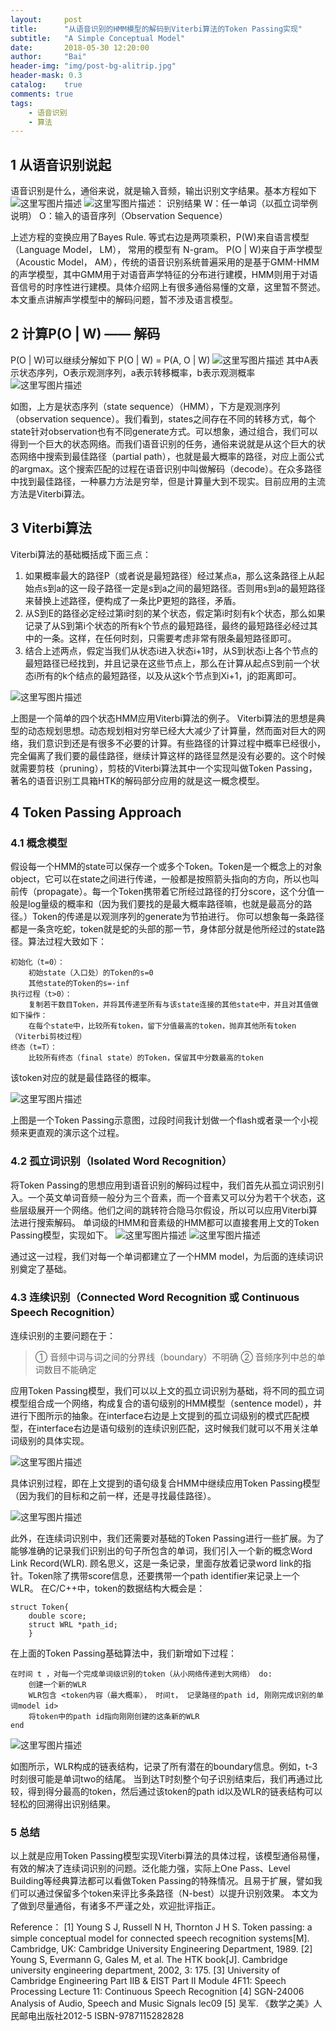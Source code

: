 ```yaml
---
layout:     post
title:      "从语音识别的HMM模型的解码到Viterbi算法的Token Passing实现"
subtitle:   "A Simple Conceptual Model"
date:       2018-05-30 12:20:00
author:     "Bai"
header-img: "img/post-bg-alitrip.jpg"
header-mask: 0.3
catalog:    true
comments: true
tags:
    - 语音识别
    - 算法
---
```


## 1 从语音识别说起
语音识别是什么，通俗来说，就是输入音频，输出识别文字结果。基本方程如下
![这里写图片描述](https://img-blog.csdn.net/20180531120643920?watermark/2/text/aHR0cHM6Ly9ibG9nLmNzZG4ubmV0L0pvc2VwaFBhaQ==/font/5a6L5L2T/fontsize/400/fill/I0JBQkFCMA==/dissolve/70)
![这里写图片描述](https://img-blog.csdn.net/20180531120707285?watermark/2/text/aHR0cHM6Ly9ibG9nLmNzZG4ubmV0L0pvc2VwaFBhaQ==/font/5a6L5L2T/fontsize/400/fill/I0JBQkFCMA==/dissolve/70)： 识别结果
 	W：任一单词（以孤立词举例说明）
 	O：输入的语音序列（Observation Sequence）
 	
上述方程的变换应用了Bayes Rule.
等式右边是两项乘积，P(W)来自语言模型（Language Model， LM）， 常用的模型有 N-gram。 P(O | W)来自于声学模型（Acoustic Model， AM），传统的语音识别系统普遍采用的是基于GMM-HMM的声学模型，其中GMM用于对语音声学特征的分布进行建模，HMM则用于对语音信号的时序性进行建模。具体介绍网上有很多通俗易懂的文章，这里暂不赘述。本文重点讲解声学模型中的解码问题，暂不涉及语言模型。


## 2 计算P(O | W) —— 解码
P(O | W)可以继续分解如下
 	P(O | W)  =  P(A, O | W) ![这里写图片描述](https://img-blog.csdn.net/20180531121459223?watermark/2/text/aHR0cHM6Ly9ibG9nLmNzZG4ubmV0L0pvc2VwaFBhaQ==/font/5a6L5L2T/fontsize/400/fill/I0JBQkFCMA==/dissolve/10)
 	其中A表示状态序列，O表示观测序列，a表示转移概率，b表示观测概率
 	![这里写图片描述](https://img-blog.csdn.net/20180531121531209?watermark/2/text/aHR0cHM6Ly9ibG9nLmNzZG4ubmV0L0pvc2VwaFBhaQ==/font/5a6L5L2T/fontsize/400/fill/I0JBQkFCMA==/dissolve/70)

如图，上方是状态序列（state sequence）（HMM），下方是观测序列（observation sequence）。我们看到，states之间存在不同的转移方式，每个state针对observation也有不同generate方式。可以想象，通过组合，我们可以得到一个巨大的状态网络。而我们语音识别的任务，通俗来说就是从这个巨大的状态网络中搜索到最佳路径（partial path），也就是最大概率的路径，对应上面公式的argmax。这个搜索匹配的过程在语音识别中叫做解码（decode）。在众多路径中找到最佳路径，一种暴力方法是穷举，但是计算量大到不现实。目前应用的主流方法是Viterbi算法。


## 3 Viterbi算法

Viterbi算法的基础概括成下面三点：
      

 1. 如果概率最大的路径P（或者说是最短路径）经过某点a，那么这条路径上从起始点s到a的这一段子路径一定是s到a之间的最短路径。否则用s到a的最短路径来替换上述路径，便构成了一条比P更短的路径，矛盾。
 2. 从S到E的路径必定经过第i时刻的某个状态，假定第i时刻有k个状态，那么如果记录了从S到第i个状态的所有k个节点的最短路径，最终的最短路径必经过其中的一条。这样，在任何时刻，只需要考虑非常有限条最短路径即可。
 3. 结合上述两点，假定当我们从状态i进入状态i+1时，从S到状态i上各个节点的最短路径已经找到，并且记录在这些节点上，那么在计算从起点S到前一个状态i所有的k个结点的最短路径，以及从这k个节点到Xi+1，j的距离即可。
 
 ![这里写图片描述](https://img-blog.csdn.net/20180531121832296?watermark/2/text/aHR0cHM6Ly9ibG9nLmNzZG4ubmV0L0pvc2VwaFBhaQ==/font/5a6L5L2T/fontsize/400/fill/I0JBQkFCMA==/dissolve/70)

上图是一个简单的四个状态HMM应用Viterbi算法的例子。
Viterbi算法的思想是典型的动态规划思想。动态规划相对穷举已经大大减少了计算量，然而面对巨大的网络，我们意识到还是有很多不必要的计算。有些路径的计算过程中概率已经很小，完全偏离了我们要的最佳路径，继续计算这样的路径显然是没有必要的。这个时候就需要剪枝（pruning），剪枝的Viterbi算法其中一个实现叫做Token Passing，著名的语音识别工具箱HTK的解码部分应用的就是这一概念模型。

## 4 Token Passing Approach
### 4.1 概念模型
假设每一个HMM的state可以保存一个或多个Token。Token是一个概念上的对象object，它可以在state之间进行传递，一般都是按照箭头指向的方向，所以也叫前传（propagate）。每一个Token携带着它所经过路径的打分score，这个分值一般是log量级的概率和（因为我们要找的是最大概率路径嘛，也就是最高分的路径。）Token的传递是以观测序列的generate为节拍进行。
你可以想象每一条路径都是一条贪吃蛇，token就是蛇的头部的那一节，身体部分就是他所经过的state路径。算法过程大致如下：

```
初始化（t=0）：
 	初始state（入口处）的Token的s=0
 	其他state的Token的s=-inf
执行过程（t>0）：
	复制若干数目Token，并将其传递至所有与该state连接的其他state中，并且对其值做如下操作：	
	在每个state中，比较所有token，留下分值最高的token，抛弃其他所有token（Viterbi剪枝过程）
终态（t=T）：
 	比较所有终态（final state）的Token，保留其中分数最高的token
```

该token对应的就是最佳路径的概率。

![这里写图片描述](https://img-blog.csdn.net/20180531122053230?watermark/2/text/aHR0cHM6Ly9ibG9nLmNzZG4ubmV0L0pvc2VwaFBhaQ==/font/5a6L5L2T/fontsize/400/fill/I0JBQkFCMA==/dissolve/70)

上图是一个Token Passing示意图，过段时间我计划做一个flash或者录一个小视频来更直观的演示这个过程。



### 4.2 孤立词识别（Isolated Word Recognition）
将Token Passing的思想应用到语音识别的解码过程中，我们首先从孤立词识别引入。一个英文单词音频一般分为三个音素，而一个音素又可以分为若干个状态，这些层级展开一个网络。他们之间的跳转符合隐马尔假设，所以可以应用Viterbi算法进行搜索解码。
单词级的HMM和音素级的HMM都可以直接套用上文的Token Passing模型，实现如下。
![这里写图片描述](https://img-blog.csdn.net/20180531122213113?watermark/2/text/aHR0cHM6Ly9ibG9nLmNzZG4ubmV0L0pvc2VwaFBhaQ==/font/5a6L5L2T/fontsize/400/fill/I0JBQkFCMA==/dissolve/70)
![这里写图片描述](https://img-blog.csdn.net/20180531122221899?watermark/2/text/aHR0cHM6Ly9ibG9nLmNzZG4ubmV0L0pvc2VwaFBhaQ==/font/5a6L5L2T/fontsize/400/fill/I0JBQkFCMA==/dissolve/70)

通过这一过程，我们对每一个单词都建立了一个HMM model，为后面的连续词识别奠定了基础。

### 4.3 连续识别（Connected Word Recognition 或 Continuous Speech Recognition）
连续识别的主要问题在于：

> ① 音频中词与词之间的分界线（boundary）不明确
 								② 音频序列中总的单词数目不能确定

应用Token Passing模型，我们可以以上文的孤立词识别为基础，将不同的孤立词模型组合成一个网络，构成复合的语句级别的HMM模型（sentence model），并进行下图所示的抽象。在interface右边是上文提到的孤立词级别的模式匹配模型，在interface右边是语句级别的连续识别匹配，这时候我们就可以不用关注单词级别的具体实现。

![这里写图片描述](https://img-blog.csdn.net/20180531122411995?watermark/2/text/aHR0cHM6Ly9ibG9nLmNzZG4ubmV0L0pvc2VwaFBhaQ==/font/5a6L5L2T/fontsize/400/fill/I0JBQkFCMA==/dissolve/70)

具体识别过程，即在上文提到的语句级复合HMM中继续应用Token Passing模型（因为我们的目标和之前一样，还是寻找最佳路径）。

![这里写图片描述](https://img-blog.csdn.net/20180531122440576?watermark/2/text/aHR0cHM6Ly9ibG9nLmNzZG4ubmV0L0pvc2VwaFBhaQ==/font/5a6L5L2T/fontsize/400/fill/I0JBQkFCMA==/dissolve/70)

此外，在连续词识别中，我们还需要对基础的Token Passing进行一些扩展。为了能够准确的记录我们识别出的句子所包含的单词，我们引入一个新的概念Word Link Record(WLR). 顾名思义，这是一条记录，里面存放着记录word link的指针。Token除了携带score信息，还要携带一个path identifier来记录上一个WLR。
在C/C++中，token的数据结构大概会是：

```
struct Token{
 	double score;
 	struct WRL *path_id;	  
 	}
```

在上面的Token Passing基础算法中，我们新增如下过程：

```
在时间 t ，对每一个完成单词级识别的token（从小网络传递到大网络） do:
 	创建一个新的WLR
 	WLR包含 <token内容（最大概率）， 时间t， 记录路径的path id, 刚刚完成识别的单词model id>
 	将token中的path id指向刚刚创建的这条新的WLR
end
```
![这里写图片描述](https://img-blog.csdn.net/20180531122613932?watermark/2/text/aHR0cHM6Ly9ibG9nLmNzZG4ubmV0L0pvc2VwaFBhaQ==/font/5a6L5L2T/fontsize/400/fill/I0JBQkFCMA==/dissolve/70)

如图所示，WLR构成的链表结构，记录了所有潜在的boundary信息。例如，t-3时刻很可能是单词two的结尾。
 	当到达T时刻整个句子识别结束后，我们再通过比较，得到得分最高的token，然后通过该token的path id以及WLR的链表结构可以轻松的回溯得出识别结果。

### 5 总结
 以上就是应用Token Passing模型实现Viterbi算法的具体过程，该模型通俗易懂，有效的解决了连续词识别的问题。泛化能力强，实际上One Pass、Level Building等经典算法都可以看做Token Passing的特殊情况。且易于扩展，譬如我们可以通过保留多个token来评比多条路径（N-best）以提升识别效果。
 	本文为了做到尽量通俗，有诸多不严谨之处，欢迎批评指正。



Reference：
[1] Young S J, Russell N H, Thornton J H S. Token passing: a simple conceptual model for connected speech recognition systems[M]. Cambridge, UK: Cambridge University Engineering Department, 1989.
[2] Young S, Evermann G, Gales M, et al. The HTK book[J]. Cambridge university engineering department, 2002, 3: 175.
[3] University of Cambridge Engineering Part IIB & EIST Part II Module 4F11: Speech Processing Lecture 11: Continuous Speech Recognition
[4] SGN-24006 Analysis of Audio, Speech and Music Signals lec09
[5] 吴军. 《数学之美》人民邮电出版社2012-5 ISBN-9787115282828